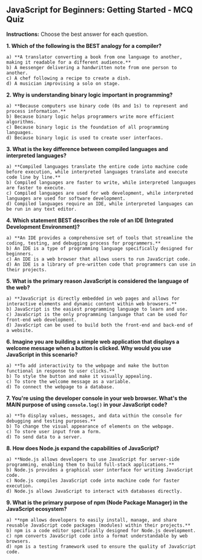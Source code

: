 ## JavaScript for Beginners: Getting Started - MCQ Quiz

**Instructions:** Choose the best answer for each question.

**1.  Which of the following is the BEST analogy for a compiler?**

    a) **A translator converting a book from one language to another, making it readable for a different audience.**
    b) A messenger delivering a handwritten note from one person to another.
    c) A chef following a recipe to create a dish.
    d) A musician improvising a solo on stage.

**2.  Why is understanding binary logic important in programming?**

    a) **Because computers use binary code (0s and 1s) to represent and process information.**
    b) Because binary logic helps programmers write more efficient algorithms.
    c) Because binary logic is the foundation of all programming languages.
    d) Because binary logic is used to create user interfaces.

**3. What is the key difference between compiled languages and interpreted languages?**

    a) **Compiled languages translate the entire code into machine code before execution, while interpreted languages translate and execute code line by line.** 
    b) Compiled languages are faster to write, while interpreted languages are faster to execute.
    c) Compiled languages are used for web development, while interpreted languages are used for software development. 
    d) Compiled languages require an IDE, while interpreted languages can be run in any text editor.

**4.  Which statement BEST describes the role of an IDE (Integrated Development Environment)?**

    a) **An IDE provides a comprehensive set of tools that streamline the coding, testing, and debugging process for programmers.**
    b) An IDE is a type of programming language specifically designed for beginners.
    c) An IDE is a web browser that allows users to run JavaScript code.
    d) An IDE is a library of pre-written code that programmers can use in their projects. 

**5. What is the primary reason JavaScript is considered the language of the web?**

    a) **JavaScript is directly embedded in web pages and allows for interactive elements and dynamic content within web browsers.**
    b) JavaScript is the easiest programming language to learn and use.
    c) JavaScript is the only programming language that can be used for front-end web development.
    d) JavaScript can be used to build both the front-end and back-end of a website.

**6. Imagine you are building a simple web application that displays a welcome message when a button is clicked. Why would you use JavaScript in this scenario?**

    a) **To add interactivity to the webpage and make the button functional in response to user clicks.**
    b) To style the button and make it visually appealing.
    c) To store the welcome message as a variable.
    d) To connect the webpage to a database.

**7. You're using the developer console in your web browser.  What's the MAIN purpose of using  `console.log()` in your JavaScript code?**

    a) **To display values, messages, and data within the console for debugging and testing purposes.**
    b) To change the visual appearance of elements on the webpage.
    c) To store user input from a form.
    d) To send data to a server.

**8.  How does Node.js expand the capabilities of JavaScript?**

    a) **Node.js allows developers to use JavaScript for server-side programming, enabling them to build full-stack applications.**
    b) Node.js provides a graphical user interface for writing JavaScript code. 
    c) Node.js compiles JavaScript code into machine code for faster execution.
    d) Node.js allows JavaScript to interact with databases directly. 

**9. What is the primary purpose of npm (Node Package Manager) in the JavaScript ecosystem?**

    a) **npm allows developers to easily install, manage, and share reusable JavaScript code packages (modules) within their projects.** 
    b) npm is a code editor specifically designed for Node.js development.
    c) npm converts JavaScript code into a format understandable by web browsers.
    d) npm is a testing framework used to ensure the quality of JavaScript code. 
